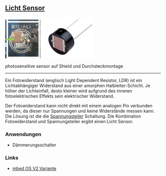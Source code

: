 ## [Licht Sensor](http://de.wikipedia.org/wiki/Fotowiderstand) 

![](../../images/sensors/PhotoSensor.png) 

photosensitive sensor auf Shield und Durchsteckmontage 

- - - 

Ein Fotowiderstand (englisch Light Dependent Resistor, LDR) ist ein Lichtabhängiger Widerstand aus einer amorphen Halbleiter-Schicht. Je höher der Lichteinfall, desto kleiner wird aufgrund des inneren fotoelektrischen Effekts sein elektrischer Widerstand.

Der Fotowiderstand kann nicht direkt mit einem analogen Pin verbunden werden, da dieser nur Spannungen und keine Widerstände messen kann. Die Lösung ist die die [Spannungsteiler](http://de.wikipedia.org/wiki/Spannungsteiler) Schaltung. Die Kombination Fotowiderstand und Spannungsteiler ergibt einen Licht Sensor.

### Anwendungen 

*   Dämmerungsschalter

### Links

*  [mbed OS V2 Variante](https://developer.mbed.org/compiler/#import:/teams/smdiotkitch/code/LichtSensor/)
